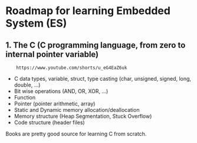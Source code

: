 # Roadmap for learning Embedded System (ES)

## 1. The C (C programming language, from zero to internal pointer variable)
        https://www.youtube.com/shorts/u_eG4EaZ6uk

 - C data types, variable, struct, type casting (char, unsigned, signed, long, double, …)
 - Bit wise operations (AND, OR, XOR, …)
 - Function
 - Pointer (pointer arithmetic, array)
 - Static and Dynamic memory allocation/deallocation
 - Memory structure (Heap Segmentation, Stuck Overflow)
 - Code structure (header files)

Books are pretty good source for learning C from scratch.
